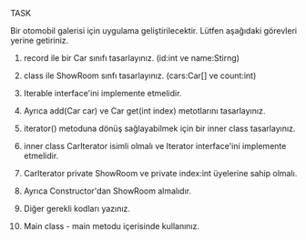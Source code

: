 TASK

Bir otomobil galerisi için uygulama geliştirilecektir.
Lütfen aşağıdaki görevleri yerine getiriniz.

1. record ile bir Car sınıfı tasarlayınız. (id:int ve name:Stirng)

2. class ile ShowRoom sınfı tasarlayınız. (cars:Car[] ve count:int)

3. Iterable interface'ini implemente etmelidir.

4. Ayrıca add(Car car) ve Car get(int index) metotlarını tasarlayınız.

5. iterator() metoduna dönüş sağlayabilmek için bir inner class tasarlayınız.

6. inner class CarIterator isimli olmalı ve Iterator interface'ini implemente etmelidir.

7. CarIterator private ShowRoom ve private index:int üyelerine sahip olmalı.

8. Ayrıca Constructor'dan ShowRoom almalıdır.

9. Diğer gerekli kodları yazınız.

10. Main class - main metodu içerisinde kullanınız.